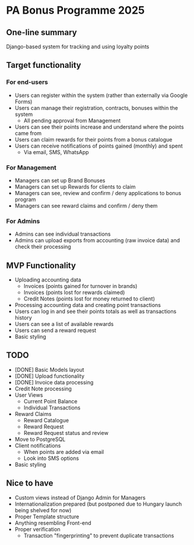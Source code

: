 # PA Bonus Programme 2025

## One-line summary
Django-based system for tracking and using loyalty points

## Target functionality
### For end-users
- Users can register within the system (rather than externally via Google Forms)
- Users can manage their registration, contracts, bonuses within the system
    - All pending approval from Management
- Users can see their points increase and understand where the points came from
- Users can claim rewards for their points from a bonus catalogue
- Users can receive notifications of points gained (monthly) and spent
    - Via email, SMS, WhatsApp

### For Management
- Managers can set up Brand Bonuses
- Managers can set up Rewards for clients to claim
- Managers can see, review and confirm / deny applications to bonus program
- Managers can see reward claims and confirm / deny them

### For Admins
- Admins can see individual transactions
- Admins can upload exports from accounting (raw invoice data) and check their processing

## MVP Functionality
- Uploading accounting data
    - Invoices (points gained for turnover in brands)
    - Invoices (points lost for rewards claimed)
    - Credit Notes (points lost for money returned to client)
- Processing accounting data and creating point transactions
- Users can log in and see their points totals as well as transactions history
- Users can see a list of available rewards
- Users can send a reward request
- Basic styling

## TODO
- [DONE] Basic Models layout
- [DONE] Upload functionality
- [DONE] Invoice data processing
- Credit Note processing
- User Views
    - Current Point Balance
    - Individual Transactions
- Reward Claims
    - Reward Catalogue
    - Reward Request
    - Reward Request status and review
- Move to PostgreSQL
- Client notifications
    - When points are added via email
    - Look into SMS options
- Basic styling

## Nice to have
- Custom views instead of Django Admin for Managers
- Internationalization prepared (but postponed due to Hungary launch being shelved for now)
- Proper Template structure
- Anything resembling Front-end
- Proper verification
    - Transaction "fingerprinting" to prevent duplicate transactions
